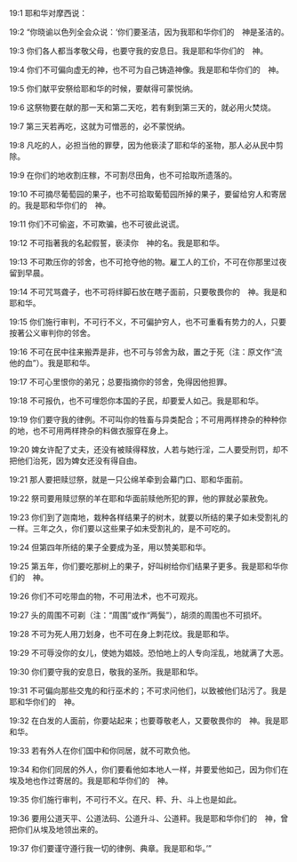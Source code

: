<a id="1"></a>19:1  耶和华对摩西说：  

<a id="2"></a>19:2  “你晓谕以色列全会众说：‘你们要圣洁，因为我耶和华你们的　神是圣洁的。  

<a id="3"></a>19:3  你们各人都当孝敬父母，也要守我的安息日。我是耶和华你们的　神。  

<a id="4"></a>19:4  你们不可偏向虚无的神，也不可为自己铸造神像。我是耶和华你们的　神。  

<a id="5"></a>19:5  你们献平安祭给耶和华的时候，要献得可蒙悦纳。  

<a id="6"></a>19:6  这祭物要在献的那一天和第二天吃，若有剩到第三天的，就必用火焚烧。  

<a id="7"></a>19:7  第三天若再吃，这就为可憎恶的，必不蒙悦纳。  

<a id="8"></a>19:8  凡吃的人，必担当他的罪孽，因为他亵渎了耶和华的圣物，那人必从民中剪除。  

<a id="9"></a>19:9  在你们的地收割庄稼，不可割尽田角，也不可拾取所遗落的。  

<a id="10"></a>19:10  不可摘尽葡萄园的果子，也不可拾取葡萄园所掉的果子，要留给穷人和寄居的。我是耶和华你们的　神。  

<a id="11"></a>19:11  你们不可偷盗，不可欺骗，也不可彼此说谎。  

<a id="12"></a>19:12  不可指著我的名起假誓，亵渎你　神的名。我是耶和华。  

<a id="13"></a>19:13  不可欺压你的邻舍，也不可抢夺他的物。雇工人的工价，不可在你那里过夜留到早晨。  

<a id="14"></a>19:14  不可咒骂聋子，也不可将绊脚石放在瞎子面前，只要敬畏你的　神。我是和耶和华。  

<a id="15"></a>19:15  你们施行审判，不可行不义，不可偏护穷人，也不可重看有势力的人，只要按著公义审判你的邻舍。  

<a id="16"></a>19:16  不可在民中往来搬弄是非，也不可与邻舍为敌，置之于死（注：原文作“流他的血”）。我是耶和华。  

<a id="17"></a>19:17  不可心里恨你的弟兄；总要指摘你的邻舍，免得因他担罪。  

<a id="18"></a>19:18  不可报仇，也不可埋怨你本国的子民，却要爱人如己。我是耶和华。　　  

<a id="19"></a>19:19  你们要守我的律例。不可叫你的牲畜与异类配合；不可用两样搀杂的种种你的地，也不可用两样搀杂的料做衣服穿在身上。  

<a id="20"></a>19:20  婢女许配了丈夫，还没有被赎得释放，人若与她行淫，二人要受刑罚，却不把他们治死，因为婢女还没有得自由。  

<a id="21"></a>19:21  那人要把赎愆祭，就是一只公绵羊牵到会幕门口、耶和华面前。　  

<a id="22"></a>19:22  祭司要用赎愆祭的羊在耶和华面前赎他所犯的罪，他的罪就必蒙赦免。  

<a id="23"></a>19:23  你们到了迦南地，栽种各样结果子的树木，就要以所结的果子如未受割礼的一样。三年之久，你们要以这些果子如未受割礼的，是不可吃的。  

<a id="24"></a>19:24  但第四年所结的果子全要成为圣，用以赞美耶和华。  

<a id="25"></a>19:25  第五年，你们要吃那树上的果子，好叫树给你们结果子更多。我是耶和华你们的　神。  

<a id="26"></a>19:26  你们不可吃带血的物，不可用法术，也不可观兆。  

<a id="27"></a>19:27  头的周围不可剃（注：“周围”或作“两鬓”），胡须的周围也不可损坏。  

<a id="28"></a>19:28  不可为死人用刀划身，也不可在身上刺花纹。我是耶和华。  

<a id="29"></a>19:29  不可辱没你的女儿，使她为娼妓。恐怕地上的人专向淫乱，地就满了大恶。  

<a id="30"></a>19:30  你们要守我的安息日，敬我的圣所。我是耶和华。  

<a id="31"></a>19:31  不可偏向那些交鬼的和行巫术的；不可求问他们，以致被他们玷污了。我是耶和华你们的　神。  

<a id="32"></a>19:32  在白发的人面前，你要站起来；也要尊敬老人，又要敬畏你的　神。我是耶和华。  

<a id="33"></a>19:33  若有外人在你们国中和你同居，就不可欺负他。  

<a id="34"></a>19:34  和你们同居的外人，你们要看他如本地人一样，并要爱他如己，因为你们在埃及地也作过寄居的。我是耶和华你们的　神。  

<a id="35"></a>19:35  你们施行审判，不可行不义。在尺、秤、升、斗上也是如此。  

<a id="36"></a>19:36  要用公道天平、公道法码、公道升斗、公道秤。我是耶和华你们的　神，曾把你们从埃及地领出来的。  

<a id="37"></a>19:37  你们要谨守遵行我一切的律例、典章。我是耶和华。’”  
